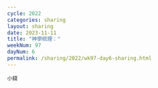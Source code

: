 ```yaml
---
cycle: 2022
categories: sharing
layout: sharing
date: 2023-11-11
title: "神學梳理："
weekNum: 97
dayNum: 6
permalink: /sharing/2022/wk97-day6-sharing.html
---
```


[](https://eccseattle.github.io/media/sharing/2022/wk097/2023-11-11-bin.m4a)

`小錢`